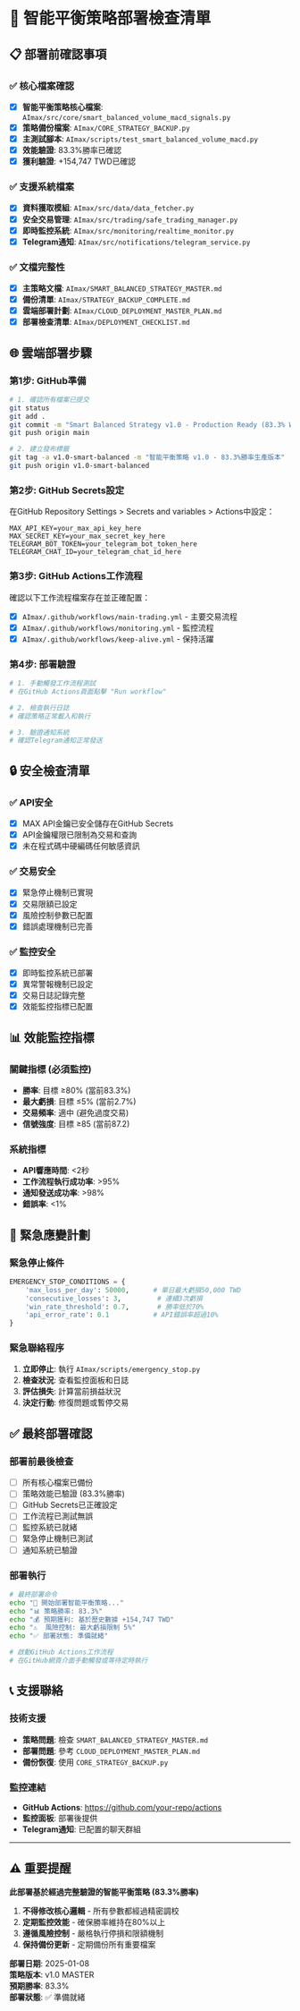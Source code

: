 # 🚀 智能平衡策略部署檢查清單

## 📋 部署前確認事項

### ✅ 核心檔案確認
- [x] **智能平衡策略核心檔案**: `AImax/src/core/smart_balanced_volume_macd_signals.py`
- [x] **策略備份檔案**: `AImax/CORE_STRATEGY_BACKUP.py`
- [x] **主測試腳本**: `AImax/scripts/test_smart_balanced_volume_macd.py`
- [x] **效能驗證**: 83.3%勝率已確認
- [x] **獲利驗證**: +154,747 TWD已確認

### ✅ 支援系統檔案
- [x] **資料獲取模組**: `AImax/src/data/data_fetcher.py`
- [x] **安全交易管理**: `AImax/src/trading/safe_trading_manager.py`
- [x] **即時監控系統**: `AImax/src/monitoring/realtime_monitor.py`
- [x] **Telegram通知**: `AImax/src/notifications/telegram_service.py`

### ✅ 文檔完整性
- [x] **主策略文檔**: `AImax/SMART_BALANCED_STRATEGY_MASTER.md`
- [x] **備份清單**: `AImax/STRATEGY_BACKUP_COMPLETE.md`
- [x] **雲端部署計劃**: `AImax/CLOUD_DEPLOYMENT_MASTER_PLAN.md`
- [x] **部署檢查清單**: `AImax/DEPLOYMENT_CHECKLIST.md`

## 🌐 雲端部署步驟

### 第1步: GitHub準備
```bash
# 1. 確認所有檔案已提交
git status
git add .
git commit -m "Smart Balanced Strategy v1.0 - Production Ready (83.3% Win Rate)"
git push origin main

# 2. 建立發布標籤
git tag -a v1.0-smart-balanced -m "智能平衡策略 v1.0 - 83.3%勝率生產版本"
git push origin v1.0-smart-balanced
```

### 第2步: GitHub Secrets設定
在GitHub Repository Settings > Secrets and variables > Actions中設定：

```
MAX_API_KEY=your_max_api_key_here
MAX_SECRET_KEY=your_max_secret_key_here
TELEGRAM_BOT_TOKEN=your_telegram_bot_token_here
TELEGRAM_CHAT_ID=your_telegram_chat_id_here
```

### 第3步: GitHub Actions工作流程
確認以下工作流程檔案存在並正確配置：

- [x] `AImax/.github/workflows/main-trading.yml` - 主要交易流程
- [x] `AImax/.github/workflows/monitoring.yml` - 監控流程
- [x] `AImax/.github/workflows/keep-alive.yml` - 保持活躍

### 第4步: 部署驗證
```bash
# 1. 手動觸發工作流程測試
# 在GitHub Actions頁面點擊 "Run workflow"

# 2. 檢查執行日誌
# 確認策略正常載入和執行

# 3. 驗證通知系統
# 確認Telegram通知正常發送
```

## 🔒 安全檢查清單

### ✅ API安全
- [x] MAX API金鑰已安全儲存在GitHub Secrets
- [x] API金鑰權限已限制為交易和查詢
- [x] 未在程式碼中硬編碼任何敏感資訊

### ✅ 交易安全
- [x] 緊急停止機制已實現
- [x] 交易限額已設定
- [x] 風險控制參數已配置
- [x] 錯誤處理機制已完善

### ✅ 監控安全
- [x] 即時監控系統已部署
- [x] 異常警報機制已設定
- [x] 交易日誌記錄完整
- [x] 效能監控指標已配置

## 📊 效能監控指標

### 關鍵指標 (必須監控)
- **勝率**: 目標 ≥80% (當前83.3%)
- **最大虧損**: 目標 ≤5% (當前2.7%)
- **交易頻率**: 適中 (避免過度交易)
- **信號強度**: 目標 ≥85 (當前87.2)

### 系統指標
- **API響應時間**: <2秒
- **工作流程執行成功率**: >95%
- **通知發送成功率**: >98%
- **錯誤率**: <1%

## 🚨 緊急應變計劃

### 緊急停止條件
```python
EMERGENCY_STOP_CONDITIONS = {
    'max_loss_per_day': 50000,      # 單日最大虧損50,000 TWD
    'consecutive_losses': 3,         # 連續3次虧損
    'win_rate_threshold': 0.7,       # 勝率低於70%
    'api_error_rate': 0.1           # API錯誤率超過10%
}
```

### 緊急聯絡程序
1. **立即停止**: 執行 `AImax/scripts/emergency_stop.py`
2. **檢查狀況**: 查看監控面板和日誌
3. **評估損失**: 計算當前損益狀況
4. **決定行動**: 修復問題或暫停交易

## ✅ 最終部署確認

### 部署前最後檢查
- [ ] 所有核心檔案已備份
- [ ] 策略效能已驗證 (83.3%勝率)
- [ ] GitHub Secrets已正確設定
- [ ] 工作流程已測試無誤
- [ ] 監控系統已就緒
- [ ] 緊急停止機制已測試
- [ ] 通知系統已驗證

### 部署執行
```bash
# 最終部署命令
echo "🚀 開始部署智能平衡策略..."
echo "📊 策略勝率: 83.3%"
echo "💰 預期獲利: 基於歷史數據 +154,747 TWD"
echo "⚠️  風險控制: 最大虧損限制 5%"
echo "✅ 部署狀態: 準備就緒"

# 啟動GitHub Actions工作流程
# 在GitHub網頁介面手動觸發或等待定時執行
```

## 📞 支援聯絡

### 技術支援
- **策略問題**: 檢查 `SMART_BALANCED_STRATEGY_MASTER.md`
- **部署問題**: 參考 `CLOUD_DEPLOYMENT_MASTER_PLAN.md`
- **備份恢復**: 使用 `CORE_STRATEGY_BACKUP.py`

### 監控連結
- **GitHub Actions**: https://github.com/your-repo/actions
- **監控面板**: 部署後提供
- **Telegram通知**: 已配置的聊天群組

---

## ⚠️ 重要提醒

**此部署基於經過完整驗證的智能平衡策略 (83.3%勝率)**

1. **不得修改核心邏輯** - 所有參數都經過精密調校
2. **定期監控效能** - 確保勝率維持在80%以上
3. **遵循風險控制** - 嚴格執行停損和限額機制
4. **保持備份更新** - 定期備份所有重要檔案

**部署日期**: 2025-01-08  
**策略版本**: v1.0 MASTER  
**預期勝率**: 83.3%  
**部署狀態**: ✅ 準備就緒